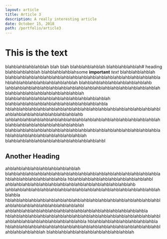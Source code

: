 ```yaml
---
layout: article
title: Article 3
description: A really interesting article
date: October 15, 2018
path: /portfolio/article3
---
```

# This is the text

blahblahblahblahblah blah blah
blahblahblahblah
blahblahblahblah# heading
blahblahblahblah
blahblahblahblahsome **important** *text*
blahblahblahblah
blahblahblahblahblahblahblahblahblahblahblahblahblahblahblahblahblahblahblahblahblahblahblahblahblahblah
blahblahblahblahblahblahblahblahb
lahblahblahblahblahblahblahblahblahblahblahblahblahblahblahblahblahblahblahblahblahblahblahblahblahblahblah
blahblahblahblahblahblahblahblahblahblahblahblah
blahblahblahblahblahblahblahblahblahblahblahbla
hblahblahblahblahblahblahblahblahblahblahblahblahblahblahblahblahblahblahblahblahblahblahblahblahblahblahb
lahblahblahblahblahblahblahblahblahblahblahblahblahblahblahblahblahblahblahblahblahblahblahblahblahblahblah
blahblahblahblahblahblahblahblahblahblahblahblahblahblahblahblahblahblahblahblahblahblahblahblahblahblahblah
blahblahblahblahblahblahblahblahblahblahblahbl


## Another Heading
ahblahblahblahblahblahblahblahblah
blahblahblahblahblahblahblahblahblahblahblahblahblahblahblahblahblahblahblahblahblahblahblahblahbla
hblahblahblahblahblahblahblahblahblahbl
ahblahblahblahblahblahblahblahblahblahblahblahblahblahblahb
lahblahblahblahblahblahblahblahblahblahblahblahblahblahblahblahblahblahblahbla
hblahblahblahblahblahblahblahblahblahblahblahblahblahblahblahblahblahblahblahblahblahblahblahblahblahblahbl
ahblahblahblahblahblahblahblahblahblahblahblahblahblahblahblahbla
hblahblahblahblahblahblahblahblahblahblahblahblahblahblahblahblahblahblahblahblahblahblahblahblahblahblahbla
hblahblahblahblahblahblahblahbla
hblahblahblahblahblahblahblahblahblahblahblahblahblahblahblahblahblahblahblahblahblahblah
blahblahblahblahblahblahblahblahblahblah
